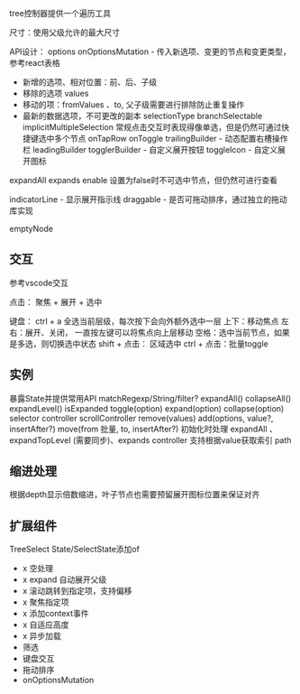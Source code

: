 
tree控制器提供一个遍历工具

尺寸：使用父级允许的最大尺寸

API设计：
options
onOptionsMutation - 传入新选项、变更的节点和变更类型，参考react表格
- 新增的选项、相对位置：前、后、子级
- 移除的选项 values
- 移动的项：fromValues 、to, 父子级需要进行排除防止重复操作
- 最新的数据选项，不可更改的副本
selectionType
branchSelectable
implicitMultipleSelection 常规点击交互时表现得像单选，但是仍然可通过快捷键选中多个节点
onTapRow
onToggle
trailingBuilder - 动态配置右槽操作栏
leadingBuilder
togglerBuilder - 自定义展开按钮
toggleIcon - 自定义展开图标

expandAll
expands
enable 设置为false时不可选中节点，但仍然可进行查看

indicatorLine - 显示展开指示线
draggable - 是否可拖动排序，通过独立的拖动库实现

emptyNode

## 交互
参考vscode交互

点击： 聚焦 + 展开 + 选中

键盘：
ctrl + a 全选当前层级，每次按下会向外额外选中一层
上下：移动焦点
左右：展开、关闭， 一直按左键可以将焦点向上层移动
空格：选中当前节点，如果是多选，则切换选中状态
shift + 点击： 区域选中
ctrl + 点击：批量toggle

## 实例
暴露State并提供常用API
matchRegexp/String/filter?
expandAll()
collapseAll()
expandLevel()
isExpanded
toggle(option)
expand(option)
collapse(option)
selector
controller
scrollController
remove(values)
add(options, value?, insertAfter?)
move(from 批量, to, insertAfter?)
初始化时处理 expandAll 、expandTopLevel (需要同步)、expands
controller 支持根据value获取索引 path

## 缩进处理

根据depth显示倍数缩进，叶子节点也需要预留展开图标位置来保证对齐

## 扩展组件
TreeSelect
State/SelectState添加of

- x 空处理
- x expand 自动展开父级
- x 滚动跳转到指定项，支持偏移
- x 聚焦指定项
- x 添加context事件
- x 自适应高度
- x 异步加载
- 筛选
- 键盘交互
- 拖动排序
- onOptionsMutation